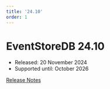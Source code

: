 ```yaml
---
title: '24.10'
order: 1
---
```


# EventStoreDB 24.10

* Released: 20 November 2024
* Supported until: October 2026

[Release Notes](https://docs.kurrent.io/server/v24.10/release-schedule/release-notes)
